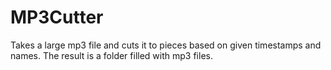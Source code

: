 # MP3Cutter
Takes a large mp3 file and cuts it to pieces based on given timestamps and names.  The result is a folder filled with mp3 files.

